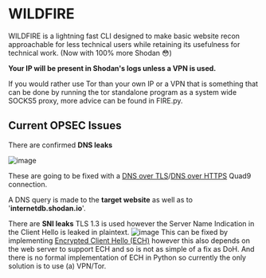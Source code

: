 # WILDFIRE
WILDFIRE is a lightning fast CLI designed to make basic website recon approachable for less technical users while retaining its usefulness for technical work. (Now with 100% more Shodan 😳)

**Your IP will be present in Shodan's logs unless a VPN is used.**

If you would rather use Tor than your own IP or a VPN that is something that can be done by running the tor standalone program as a system wide SOCKS5 proxy, more advice can be found in FIRE.py.

<h2>Current OPSEC Issues</h2>
There are confirmed <b>DNS leaks</b>

![image](https://github.com/OpenSourceHelperGuy/WILDFIRE/assets/151247917/ea63b23a-ba46-4d36-9696-4cc7c152928b)

These are going to be fixed with a <a href="https://quad9.net/service/service-addresses-and-features#rec">DNS over TLS</a>/<a href="https://quad9.net/service/service-addresses-and-features#rec">DNS over HTTPS</a> Quad9 connection.

A DNS query is made to the <b>target website</b> as well as to '<b>internetdb.shodan.io</b>'.



There are <b>SNI leaks</b>
TLS 1.3 is used however the Server Name Indication in the Client Hello is leaked in plaintext. ![image](https://github.com/OpenSourceHelperGuy/WILDFIRE/assets/151247917/cf92824a-5bf8-432b-a138-7497ab5ac275)
This can be fixed by implementing <a href="https://en.wikipedia.org/wiki/Server_Name_Indication#Encrypted_Client_Hello">Encrypted Client Hello (ECH)</a> however this also depends on the web server to support ECH and so is not as simple of a fix as DoH. And there is no formal implementation of ECH in Python so currently the only solution is to use (a) VPN/Tor.
